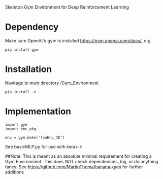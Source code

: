 Skeleton Gym Environment for Deep Reinforcement Learning


# Dependency
Make sure OpenAI's gym is installed https://gym.openai.com/docs/, e.g.
```
pip install gym
```

# Installation
Navitage to main directory /Gym_Environment
```
pip install -e .
```

# Implementation
```
import gym
import env_pkg

env = gym.make('fooEnv_ID')
```

See basicMLP.py for use with keras-rl


##Note: This is meant as an absolute minimal requirement for creating a Gym Environment.
This does *NOT* check dependencies, log, or do anything fancy. See https://github.com/MartinThoma/banana-gym for further additions
